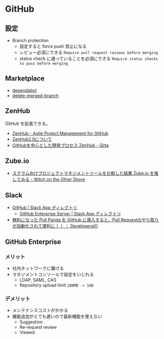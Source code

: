 # GitHub

## 設定
- Branch protection
  - 設定すると force push 禁止になる
  - レビュー必須にできる `Require pull request reviews before merging`
  - status check に通っていることを必須にできる `Require status checks to pass before merging`

## Marketplace
- [dependabot](https://github.com/marketplace/dependabot-preview)
- [delete-merged-branch](https://github.com/apps/delete-merged-branch/)

## ZenHub
GitHub を拡張できる。
- [ZenHub - Agile Project Management for GitHub](https://www.zenhub.com/)
- [ZenHub2.0について](https://qiita.com/GeckoTang/items/1402c48181c4663e68c5)
- [GitHubを中心とした開発プロセス ZenHub - Qiita](https://qiita.com/suzuki-hoge/items/f02b6752d8876ba6e114)

## Zube.io
- [スクラム向けプロジェクトマネジメントツールを比較した結果 Zube.io を推してみる - Witch on the Other Shore](https://iktakahiro.hatenablog.com/entry/2018/07/12/192213)

## Slack
- [GitHub | Slack App ディレクトリ](https://by-black.slack.com/apps/A8GBNUWU8-github)
  - [GitHub Enterprise Server | Slack App ディレクトリ](https://by-black.slack.com/apps/A0F7YS2SX-github-enterprise-server)
- [無料になった Pull Panda を GitHub に導入すると、Pull Requestのやり取りが自動化されて便利に！！ ｜ DevelopersIO](https://dev.classmethod.jp/tool/github/happy-pull-panda/)

## GitHub Enterprise
### メリット
- 社内ネットワークに置ける
- マネジメントコンソールで設定をいじれる
  - LDAP, SAML, CAS
  - Repository upload limit `100MB -> 1GB`

### デメリット
- メンテナンスコストがかかる
- 機能追加がとても遅いので最新機能を使えない
  - Suggestion
  - Re-request review
  - Viewed
 
